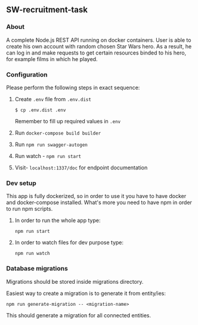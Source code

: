 ## SW-recruitment-task

### About

A complete Node.js REST API running on docker containers. User is able to create his own account with random chosen Star Wars hero. As a result, he can log in and make requests to get certain resources binded to his hero, for example films in which he played.

### Configuration

Please perform the following steps in exact sequence:

1. Create `.env` file from `.env.dist`

   ```
   $ cp .env.dist .env
   ```

   Remember to fill up required values in `.env`

2. Run `docker-compose build builder`

3. Run `npm run swagger-autogen`

4. Run watch - `npm run start`

5. Visit- `localhost:1337/doc` for endpoint documentation

### Dev setup

This app is fully dockerized, so in order to use it you have to have docker and docker-compose installed. What's more you need to have npm in order to run npm scripts.

1. In order to run the whole app type:

   ```
   npm run start
   ```

2. In order to watch files for dev purpose type:

   ```
   npm run watch
   ```

### Database migrations

Migrations should be stored inside migrations directory.

Easiest way to create a migration is to generate it from entity/ies:

```
npm run generate-migration -- <migration-name>
```

This should generate a migration for all connected entities.

